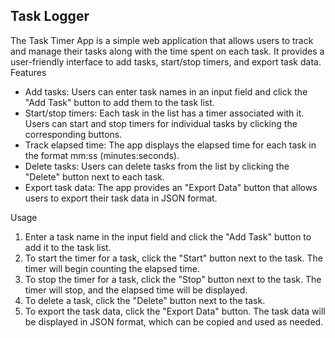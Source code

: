 ## Task Logger

The Task Timer App is a simple web application that allows users to track and manage their tasks along with the time spent on each task. It provides a user-friendly interface to add tasks, start/stop timers, and export task data.
Features

* Add tasks: Users can enter task names in an input field and click the "Add Task" button to add them to the task list.
* Start/stop timers: Each task in the list has a timer associated with it. Users can start and stop timers for individual tasks by clicking the corresponding buttons.
* Track elapsed time: The app displays the elapsed time for each task in the format mm:ss (minutes:seconds).
* Delete tasks: Users can delete tasks from the list by clicking the "Delete" button next to each task.
* Export task data: The app provides an "Export Data" button that allows users to export their task data in JSON format.

Usage
1. Enter a task name in the input field and click the "Add Task" button to add it to the task list.
2. To start the timer for a task, click the "Start" button next to the task. The timer will begin counting the elapsed time.
3. To stop the timer for a task, click the "Stop" button next to the task. The timer will stop, and the elapsed time will be displayed.
4. To delete a task, click the "Delete" button next to the task.
5. To export the task data, click the "Export Data" button. The task data will be displayed in JSON format, which can be copied and used as needed.
